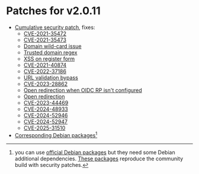 # Patches for v2.0.11

* [Cumulative security patch](./cumulative-security.patch), fixes:
  - [CVE-2021-35472](https://security-tracker.debian.org/tracker/CVE-2021-35472)
  - [CVE-2021-35473](https://security-tracker.debian.org/tracker/CVE-2021-35473)
  - [Domain wild-card issue](https://gitlab.ow2.org/lemonldap-ng/lemonldap-ng/-/issues/2477)
  - [Trusted domain regex](https://gitlab.ow2.org/lemonldap-ng/lemonldap-ng/-/issues/2535)
  - [XSS on register form](https://gitlab.ow2.org/lemonldap-ng/lemonldap-ng/-/issues/2495)
  - [CVE-2021-40874](https://security-tracker.debian.org/tracker/CVE-2021-40874)
  - [CVE-2022-37186](https://security-tracker.debian.org/tracker/CVE-2022-37186)
  - [URL validation bypass](https://gitlab.ow2.org/lemonldap-ng/lemonldap-ng/-/issues/2832)
  - [CVE-2023-28862](https://security-tracker.debian.org/tracker/CVE-2023-28862)
  - [Open redirection when OIDC RP isn't configured](https://gitlab.ow2.org/lemonldap-ng/lemonldap-ng/-/issues/3003)
  - [Open redirection](https://gitlab.ow2.org/lemonldap-ng/lemonldap-ng/-/issues/2931)
  - [CVE-2023-44469](https://security-tracker.debian.org/tracker/CVE-2023-44469)
  - [CVE-2024-48933](https://security-tracker.debian.org/tracker/CVE-2024-48933)
  - [CVE-2024-52946](https://security-tracker.debian.org/tracker/CVE-2024-52946)
  - [CVE-2024-52947](https://security-tracker.debian.org/tracker/CVE-2024-52947)
  - [CVE-2025-31510](https://security-tracker.debian.org/tracker/CVE-2025-31510)
* [Corresponding Debian packages](./lemonldap-ng-2.0.11+linagora-1.deb.tar.gz)[^1]


[^1]: you can use [official Debian packages](https://packages.debian.org/search?keywords=lemonldap&searchon=names&suite=bullseye&section=main)
but they need some Debian additional dependencies. [These packages](./lemonldap-ng-2.0.11+linagora-1.deb.tar.gz)
reproduce the community build with security patches.
